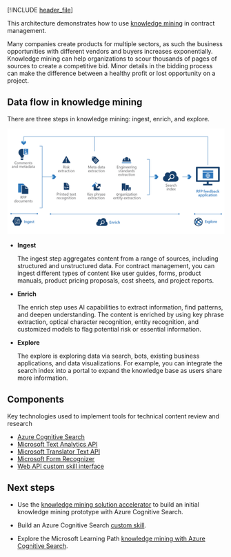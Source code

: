 
<!-- cSpell:ignore pracjain -->

[!INCLUDE [header_file](../../../includes/sol-idea-header.md)]

This architecture demonstrates how to use [knowledge mining](https://azure.microsoft.com/solutions/knowledge-mining/) in contract management.

Many companies create products for multiple sectors, as such the business opportunities with different vendors and buyers increases exponentially. Knowledge mining can help organizations to scour thousands of pages of sources to create a competitive bid. Minor details in the bidding process can make the difference between a healthy profit or lost opportunity on a project.

## Data flow in knowledge mining

There are three steps in knowledge mining: ingest, enrich, and explore.

![Architecture Diagram: knowledge mining in contract management, with three steps: ingest, enrich, and explore.](../media/knowledge-mining-contract-management.png)

- **Ingest**

  The ingest step aggregates content from a range of sources, including structured and unstructured data. For contract management, you can ingest different types of content like user guides, forms, product manuals, product pricing proposals, cost sheets, and project reports.

- **Enrich**

  The enrich step uses AI capabilities to extract information, find patterns, and deepen understanding. The content is enriched by using key phrase extraction, optical character recognition, entity recognition, and customized models to flag potential risk or essential information.

- **Explore**

  The explore is exploring data via search, bots, existing business applications, and data visualizations. For example, you can integrate the search index into a portal to expand the knowledge base as users share more information.

## Components

Key technologies used to implement tools for technical content review and research

- [Azure Cognitive Search](/azure/search/)
- [Microsoft Text Analytics API](https://azure.microsoft.com/services/cognitive-services/text-analytics/)
- [Microsoft Translator Text API](https://azure.microsoft.com/services/cognitive-services/translator-text-api/)
- [Microsoft Form Recognizer](https://azure.microsoft.com/services/cognitive-services/form-recognizer/)
- [Web API custom skill interface](/azure/search/cognitive-search-custom-skill-interface)

## Next steps

- Use the [knowledge mining solution accelerator](/samples/azure-samples/azure-search-knowledge-mining/azure-search-knowledge-mining/) to build an initial knowledge mining prototype with Azure Cognitive Search.

- Build an Azure Cognitive Search [custom skill](/azure/search/cognitive-search-custom-skill-interface).

- Explore the Microsoft Learning Path [knowledge mining with Azure Cognitive Search](/learn/paths/implement-knowledge-mining-azure-cognitive-search/).

